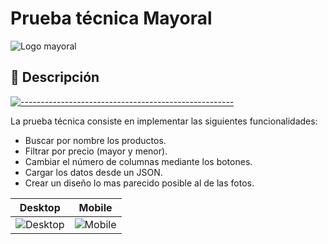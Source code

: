 # Prueba técnica Mayoral

![Logo mayoral](https://iconape.com/wp-content/files/am/202269/svg/202269.svg)

## 📝 Descripción

[![-----------------------------------------------------](https://raw.githubusercontent.com/andreasbm/readme/master/assets/lines/rainbow.png)](#description)

La prueba técnica consiste en implementar las siguientes funcionalidades:

- Buscar por nombre los productos.
- Filtrar por precio (mayor y menor).
- Cambiar el número de columnas mediante los botones.
- Cargar los datos desde un JSON.
- Crear un diseño lo mas parecido posible al de las fotos.

|  Desktop | Mobile |
|:--------:|:------:|
| ![Desktop](https://github.com/testmayoral/mayoral-assignment/raw/master/.github/desktop.png) | ![Mobile](https://github.com/testmayoral/mayoral-assignment/raw/master/.github/mobile.png)  |
  
